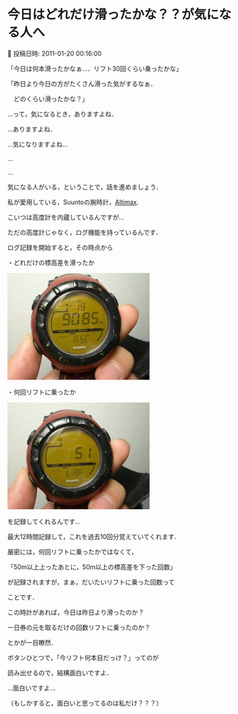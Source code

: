 # 今日はどれだけ滑ったかな？？が気になる人へ

📅 投稿日時: 2011-01-20 00:16:00

「今日は何本滑ったかなぁ…．リフト30回くらい乗ったかな」


「昨日より今日の方がたくさん滑った気がするなぁ．


　どのくらい滑ったかな？」


…って，気になるとき，ありますよね．





…ありますよね．


…気になりますよね…





…


…


気になる人がいる，ということで，話を進めましょう．





私が愛用している，Suuntoの腕時計，[Altimax](http://www.suunto-japan.jp/products/contents/sportscomputer/snowsports/all/SS004787100).





こいつは高度計を内蔵しているんですが…


ただの高度計じゃなく，ログ機能を持っているんです．





ログ記録を開始すると，その時点から


・どれだけの標高差を滑ったか




![df9b5e1c9a9234a1147e8787e4acb5e3.jpg](images/df9b5e1c9a9234a1147e8787e4acb5e3.jpg)




・何回リフトに乗ったか




![791064293c10bf61b057301e905781d6.jpg](images/791064293c10bf61b057301e905781d6.jpg)




を記録してくれるんです…


最大12時間記録して，これを過去10回分覚えていてくれます．





厳密には，何回リフトに乗ったかではなくて，


「50m以上上ったあとに，50m以上の標高差を下った回数」


が記録されますが，まぁ，だいたいリフトに乗った回数って


ことです．





この時計があれば，今日は昨日より滑ったのか？


一日券の元を取るだけの回数リフトに乗ったのか？


とかが一目瞭然．





ボタンひとつで，「今リフト何本目だっけ？」ってのが


読み出せるので，結構面白いですよ．





…面白いですよ…


（もしかすると，面白いと思ってるのは私だけ？？？）
